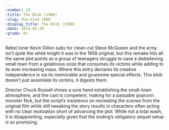 ```yaml
---
:number: 10
:title: The Blob (1988)
:slug: the-blob-1988
:display_title: The Blob (1988)
:date: 2014-05-20
:grade: D+
---
```

Rebel loner Kevin Dillon subs for clean-cut Steve McQueen and the army isn’t quite the white knight it was in the 1958 original, but this remake hits all the same plot points as a group of teenagers struggle to save a disbelieving small town from a gelatinous ooze that consumes its victims while adding to its ever-increasing mass. Where this entry declares its creative independence is via its memorable and gruesome special effects. This blob doesn’t just assimilate its victims, it digests them.

Director Chuck Russell shows a sure hand establishing the small-town atmosphere, and the cast is competent, making for a passable popcorn monster flick, but the script’s insistence on recreating the scenes from the original film while still tweaking the story results in characters often acting with no clear motivation short of advancing the plot. While not a total wash, it is disappointing, especially given that the ending’s obligatory sequel setup is so promising.